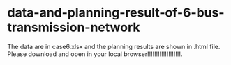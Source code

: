 # data-and-planning-result-of-6-bus-transmission-network
The data are in case6.xlsx and the planning results are shown in .html file.
Please download and open in your local browser!!!!!!!!!!!!!!!!!!!.
